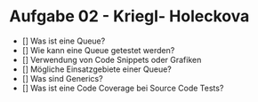 # Aufgabe 02 - Kriegl- Holeckova

- [] Was ist eine Queue?
- [] Wie kann eine Queue getestet werden?
- [] Verwendung von Code Snippets oder Grafiken
- [] Mögliche Einsatzgebiete einer Queue?
- [] Was sind Generics?
- [] Was ist eine Code Coverage bei Source Code Tests?
